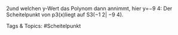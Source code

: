 2und welchen
y-Wert das Polynom dann annimmt, hier y=−9
4: Der Scheitelpunkt von p3(x)liegt auf S3(−1
2| −9
4).

   Tags & Topics:
   #Scheitelpunkt